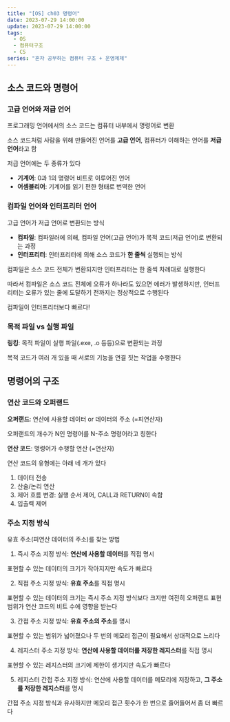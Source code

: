 ```yaml
---
title: "[OS] ch03 명령어"
date: 2023-07-29 14:00:00
update: 2023-07-29 14:00:00
tags:
  - OS
  - 컴퓨터구조
  - CS
series: "혼자 공부하는 컴퓨터 구조 + 운영체제"
---
```


## 소스 코드와 명령어

### 고급 언어와 저급 언어

프로그래밍 언어에서의 소스 코드는 컴퓨터 내부에서 명령어로 변환

소스 코드처럼 사람을 위해 만들어진 언어를 **고급 언어**, 컴퓨터가 이해하는 언어를 **저급 언어**라고 함

저급 언어에는 두 종류가 있다
- **기계어**: 0과 1의 명령어 비트로 이루어진 언어
- **어셈블리어**: 기계어를 읽기 편한 형태로 번역한 언어

### 컴파일 언어와 인터프리터 언어

고급 언어가 저급 언어로 변환되는 방식
- **컴파일**: 컴파일러에 의해, 컴파일 언어(고급 언어)가 목적 코드(저급 언어)로 변환되는 과정
- **인터프리터**: 인터프리터에 의해 소스 코드가 **한 줄씩** 실행되는 방식

컴파일은 소스 코드 전체가 변환되지만 인터프리터는 한 줄씩 차례대로 실행한다

따라서 컴파일은 소스 코드 전체에 오류가 하나라도 있으면 에러가 발생하지만, 인터프리터는 오류가 있는 줄에 도달하기 전까지는 정상적으로 수행된다

컴파일이 인터프리터보다 빠르다!

### 목적 파일 vs 실행 파일

**링킹**: 목적 파일이 실행 파일(.exe, .o 등등)으로 변환되는 과정

목적 코드가 여러 개 있을 때 서로의 기능을 연결 짓는 작업을 수행한다

## 명령어의 구조

### 연산 코드와 오퍼랜드

**오퍼랜드**: 연산에 사용할 데이터 or 데이터의 주소 (=피연산자)

오퍼랜드의 개수가 N인 명령어를 N-주소 명령어라고 칭한다

**연산 코드**: 명령어가 수행할 연산 (=연산자)

연산 코드의 유형에는 아래 네 개가 있다

1. 데이터 전송
2. 산술/논리 연산
3. 제어 흐름 변경: 실행 순서 제어, CALL과 RETURN이 속함
4. 입출력 제어

### 주소 지정 방식

유효 주소(피연산 데이터의 주소)를 찾는 방법

1. 즉시 주소 지정 방식: **연산에 사용할 데이터**를 직접 명시

표현할 수 있는 데이터의 크기가 작아지지만 속도가 빠르다

2. 직접 주소 지정 방식: **유효 주소**를 직접 명시

표현할 수 있는 데이터의 크기는 즉시 주소 지정 방식보다 크지만 여전히 오퍼랜드 표현 범위가 연산 코드의 비트 수에 영향을 받는다

3. 간접 주소 지정 방식: **유효 주소의 주소**를 명시

표현할 수 있는 범위가 넓어졌으나 두 번의 메모리 접근이 필요해서 상대적으로 느리다

4. 레지스터 주소 지정 방식: **연산에 사용할 데이터를 저장한 레지스터**를 직접 명시

표현할 수 있는 레지스터의 크기에 제한이 생기지만 속도가 빠르다

5. 레지스터 간접 주소 지정 방식: 연산에 사용할 데이터를 메모리에 저장하고, **그 주소를 저장한 레지스터**를 명시

간접 주소 지정 방식과 유사하지만 메모리 접근 횟수가 한 번으로 줄어들어서 좀 더 빠르다







